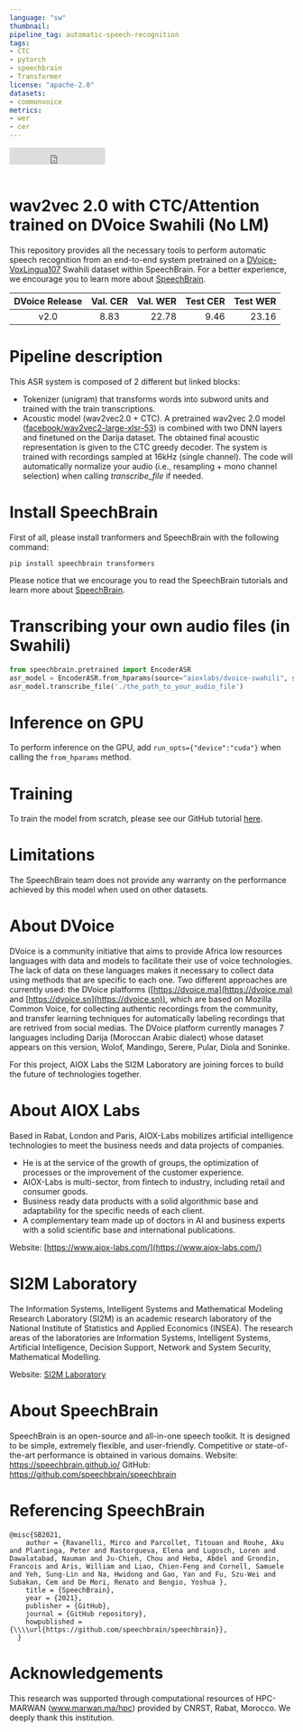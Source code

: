 ```yaml
---
language: "sw"
thumbnail:
pipeline_tag: automatic-speech-recognition
tags:
- CTC
- pytorch
- speechbrain
- Transformer
license: "apache-2.0"
datasets:
- commonvoice
metrics:
- wer
- cer
---
```



<iframe src="https://ghbtns.com/github-btn.html?user=speechbrain&repo=speechbrain&type=star&count=true&size=large&v=2" frameborder="0" scrolling="0" width="170" height="30" title="GitHub"></iframe>
<br/><br/>

# wav2vec 2.0 with CTC/Attention trained on DVoice Swahili (No LM)
This repository provides all the necessary tools to perform automatic speech
recognition from an end-to-end system pretrained on a [DVoice-VoxLingua107](https://zenodo.org/record/6342622) Swahili dataset within
SpeechBrain. For a better experience, we encourage you to learn more about
[SpeechBrain](https://speechbrain.github.io).

| DVoice Release | Val. CER | Val. WER | Test CER | Test WER |
|:-------------:|:---------------------------:| -----:| -----:| -----:|
| v2.0 | 8.83 | 22.78 | 9.46 | 23.16 |

# Pipeline description
This ASR system is composed of 2 different but linked blocks:
- Tokenizer (unigram) that transforms words into subword units and trained with
the train transcriptions.
- Acoustic model (wav2vec2.0 + CTC). A pretrained wav2vec 2.0 model ([facebook/wav2vec2-large-xlsr-53](https://huggingface.co/facebook/wav2vec2-large-xlsr-53)) is combined with two DNN layers and finetuned on the Darija dataset.
The obtained final acoustic representation is given to the CTC greedy decoder.
The system is trained with recordings sampled at 16kHz (single channel).
The code will automatically normalize your audio (i.e., resampling + mono channel selection) when calling *transcribe_file* if needed.

# Install SpeechBrain
First of all, please install tranformers and SpeechBrain with the following command:
```
pip install speechbrain transformers
```
Please notice that we encourage you to read the SpeechBrain tutorials and learn more about
[SpeechBrain](https://speechbrain.github.io).

# Transcribing your own audio files (in Swahili)
```python
from speechbrain.pretrained import EncoderASR
asr_model = EncoderASR.from_hparams(source="aioxlabs/dvoice-swahili", savedir="pretrained_models/asr-wav2vec2-dvoice-sw")
asr_model.transcribe_file('./the_path_to_your_audio_file')
```

# Inference on GPU
To perform inference on the GPU, add  `run_opts={"device":"cuda"}`  when calling the `from_hparams` method.

# Training
To train the model from scratch, please see our GitHub tutorial [here](https://github.com/AIOXLABS/DVoice).

# Limitations
The SpeechBrain team does not provide any warranty on the performance achieved by this model when used on other datasets.

# About DVoice
DVoice is a community initiative that aims to provide Africa low resources languages with data and models to facilitate their use of voice technologies. The lack of data on these languages makes it necessary to collect data using methods that are specific to each one. Two different approaches are currently used: the DVoice platforms ([https://dvoice.ma](https://dvoice.ma) and [https://dvoice.sn](https://dvoice.sn)), which are based on Mozilla Common Voice, for collecting authentic recordings from the community, and transfer learning techniques for automatically labeling recordings that are retrived from social medias. The DVoice platform currently manages 7 languages including Darija (Moroccan Arabic dialect) whose dataset appears on this version, Wolof, Mandingo, Serere, Pular, Diola and Soninke.

For this project, AIOX Labs the SI2M Laboratory are joining forces to build the future of technologies together.

# About AIOX Labs
Based in Rabat, London and Paris, AIOX-Labs mobilizes artificial intelligence technologies to meet the business needs and data projects of companies.

- He is at the service of the growth of groups, the optimization of processes or the improvement of the customer experience.
- AIOX-Labs is multi-sector, from fintech to industry, including retail and consumer goods.
- Business ready data products with a solid algorithmic base and adaptability for the specific needs of each client.
- A complementary team made up of doctors in AI and business experts with a solid scientific base and international publications.

Website: [https://www.aiox-labs.com/](https://www.aiox-labs.com/)

# SI2M Laboratory
The Information Systems, Intelligent Systems and Mathematical Modeling Research Laboratory (SI2M) is an academic research laboratory of the National Institute of Statistics and Applied Economics (INSEA). The research areas of the laboratories are Information Systems, Intelligent Systems, Artificial Intelligence, Decision Support, Network and System Security, Mathematical Modelling.

Website: [SI2M Laboratory](https://insea.ac.ma/index.php/pole-recherche/equipe-de-recherche/150-laboratoire-de-recherche-en-systemes-d-information-systemes-intelligents-et-modelisation-mathematique)

# About SpeechBrain
SpeechBrain is an open-source and all-in-one speech toolkit. It is designed to be simple, extremely flexible, and user-friendly. Competitive or state-of-the-art performance is obtained in various domains.
Website: https://speechbrain.github.io/
GitHub: https://github.com/speechbrain/speechbrain


# Referencing SpeechBrain
```
@misc{SB2021,
    author = {Ravanelli, Mirco and Parcollet, Titouan and Rouhe, Aku and Plantinga, Peter and Rastorgueva, Elena and Lugosch, Loren and Dawalatabad, Nauman and Ju-Chieh, Chou and Heba, Abdel and Grondin, Francois and Aris, William and Liao, Chien-Feng and Cornell, Samuele and Yeh, Sung-Lin and Na, Hwidong and Gao, Yan and Fu, Szu-Wei and Subakan, Cem and De Mori, Renato and Bengio, Yoshua },
    title = {SpeechBrain},
    year = {2021},
    publisher = {GitHub},
    journal = {GitHub repository},
    howpublished = {\\\\url{https://github.com/speechbrain/speechbrain}},
  }
```
# Acknowledgements
This research was supported through computational resources of HPC-MARWAN (www.marwan.ma/hpc) provided by CNRST, Rabat, Morocco. We deeply thank this institution.